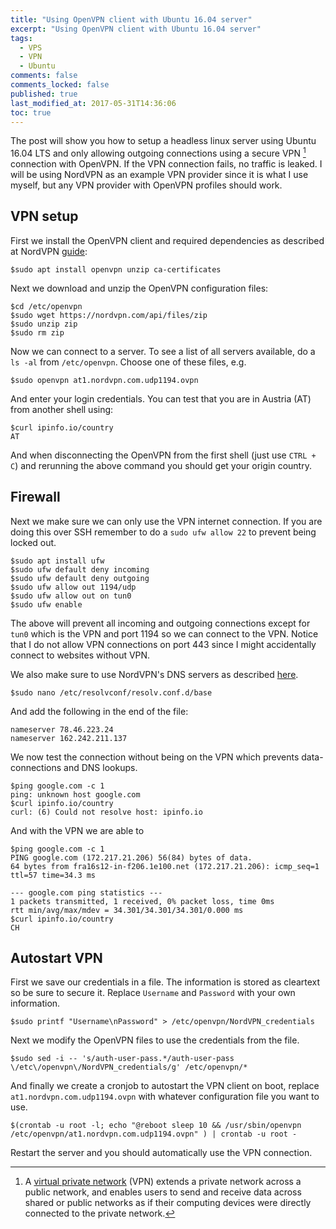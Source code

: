 ```yaml
---
title: "Using OpenVPN client with Ubuntu 16.04 server"
excerpt: "Using OpenVPN client with Ubuntu 16.04 server"
tags:
  - VPS
  - VPN
  - Ubuntu
comments: false
comments_locked: false
published: true
last_modified_at: 2017-05-31T14:36:06
toc: true
---
```

The post will show you how to setup a headless linux server using Ubuntu 16.04 LTS and only allowing outgoing connections using a secure VPN [^vpn] connection with OpenVPN. If the VPN connection fails, no traffic is leaked. I will be using NordVPN as an example VPN provider since it is what I use myself, but any VPN provider with OpenVPN profiles should work.

## VPN setup
First we install the OpenVPN client and required dependencies as described at NordVPN [guide](https://nordvpn.com/tutorials/linux/openvpn/):
```terminal
$sudo apt install openvpn unzip ca-certificates
```

Next we download and unzip the OpenVPN configuration files:
```terminal
$cd /etc/openvpn
$sudo wget https://nordvpn.com/api/files/zip
$sudo unzip zip
$sudo rm zip
```

Now we can connect to a server. To see a list of all servers available, do a `ls -al` from `/etc/openvpn`. Choose one of these files, e.g.
```terminal
$sudo openvpn at1.nordvpn.com.udp1194.ovpn
```

And enter your login credentials. You can test that you are in Austria (AT) from another shell using:
```terminal
$curl ipinfo.io/country
AT
```

And when disconnecting the OpenVPN from the first shell (just use `CTRL + C`) and rerunning the above command you should get your origin country.

## Firewall
Next we make sure we can only use the VPN internet connection. If you are doing this over SSH remember to do a `sudo ufw allow 22` to prevent being locked out.
```terminal
$sudo apt install ufw
$sudo ufw default deny incoming
$sudo ufw default deny outgoing
$sudo ufw allow out 1194/udp
$sudo ufw allow out on tun0
$sudo ufw enable
```

The above will prevent all incoming and outgoing connections except for `tun0` which is the VPN and port 1194 so we can connect to the VPN. Notice that I do not allow VPN connections on port 443 since I might accidentally connect to websites without VPN.

We also make sure to use NordVPN's DNS servers as described [here](https://support.nordvpn.com/hc/en-us/articles/208083995-DNS-servers).
```terminal
$sudo nano /etc/resolvconf/resolv.conf.d/base
```

And add the following in the end of the file:
```shell
nameserver 78.46.223.24
nameserver 162.242.211.137
```

We now test the connection without being on the VPN which prevents data-connections and DNS lookups.
```terminal
$ping google.com -c 1
ping: unknown host google.com
$curl ipinfo.io/country
curl: (6) Could not resolve host: ipinfo.io
```

And with the VPN we are able to
```terminal
$ping google.com -c 1
PING google.com (172.217.21.206) 56(84) bytes of data.
64 bytes from fra16s12-in-f206.1e100.net (172.217.21.206): icmp_seq=1 ttl=57 time=34.3 ms

--- google.com ping statistics ---
1 packets transmitted, 1 received, 0% packet loss, time 0ms
rtt min/avg/max/mdev = 34.301/34.301/34.301/0.000 ms
$curl ipinfo.io/country
CH
```

## Autostart VPN
First we save our credentials in a file. The information is stored as cleartext so be sure to secure it. Replace `Username` and `Password` with your own information.
```terminal
$sudo printf "Username\nPassword" > /etc/openvpn/NordVPN_credentials
```

Next we modify the OpenVPN files to use the credentials from the file.
```terminal
$sudo sed -i -- 's/auth-user-pass.*/auth-user-pass \/etc\/openvpn\/NordVPN_credentials/g' /etc/openvpn/*
```

And finally we create a cronjob to autostart the VPN client on boot, replace `at1.nordvpn.com.udp1194.ovpn` with whatever configuration file you want to use.
```terminal
$(crontab -u root -l; echo "@reboot sleep 10 && /usr/sbin/openvpn /etc/openvpn/at1.nordvpn.com.udp1194.ovpn" ) | crontab -u root -
```

Restart the server and you should automatically use the VPN connection.

[^vpn]: A [virtual private network](https://en.wikipedia.org/wiki/Virtual_private_network) (VPN) extends a private network across a public network, and enables users to send and receive data across shared or public networks as if their computing devices were directly connected to the private network.
